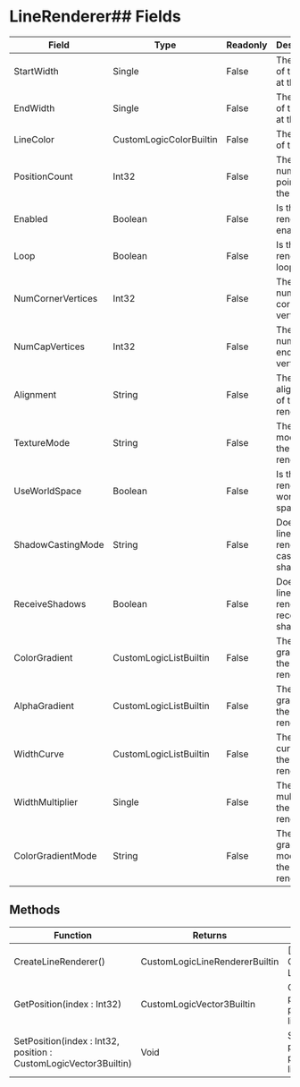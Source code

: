 # LineRenderer## Fields
|Field|Type|Readonly|Description|
|---|---|---|---|
|StartWidth|Single|False|The width of the line at the start|
|EndWidth|Single|False|The width of the line at the end|
|LineColor|CustomLogicColorBuiltin|False|The color of the line|
|PositionCount|Int32|False|The number of points in the line|
|Enabled|Boolean|False|Is the line renderer enabled|
|Loop|Boolean|False|Is the line renderer a loop|
|NumCornerVertices|Int32|False|The number of corner vertices|
|NumCapVertices|Int32|False|The number of end cap vertices|
|Alignment|String|False|The alignment of the line renderer|
|TextureMode|String|False|The texture mode of the line renderer|
|UseWorldSpace|Boolean|False|Is the line renderer in world space|
|ShadowCastingMode|String|False|Does the line renderer cast shadows|
|ReceiveShadows|Boolean|False|Does the line renderer receive shadows|
|ColorGradient|CustomLogicListBuiltin|False|The gradient of the line renderer|
|AlphaGradient|CustomLogicListBuiltin|False|The alpha gradient of the line renderer|
|WidthCurve|CustomLogicListBuiltin|False|The width curve of the line renderer|
|WidthMultiplier|Single|False|The width multiplier of the line renderer|
|ColorGradientMode|String|False|The color gradient mode of the line renderer|
## Methods
|Function|Returns|Description|
|---|---|---|
|CreateLineRenderer()|CustomLogicLineRendererBuiltin|[Obselete] Create a new LineRenderer|
|GetPosition(index : Int32)|CustomLogicVector3Builtin|Get the position of a point in the line renderer|
|SetPosition(index : Int32, position : CustomLogicVector3Builtin)|Void|Set the position of a point in the line renderer|
